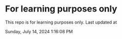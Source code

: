# For learning purposes only
This repo is for learning purposes only.
Last updated at

Sunday, July 14, 2024 1:16:08 PM

